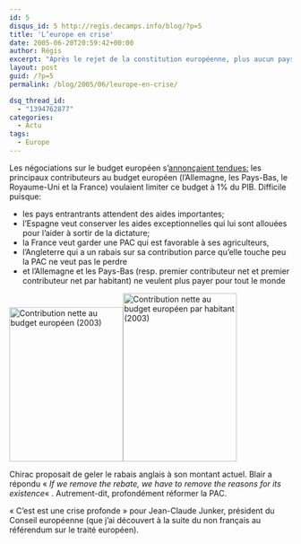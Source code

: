 ```yaml
---
id: 5
disqus_id: 5 http://regis.decamps.info/blog/?p=5
title: 'L’europe en crise'
date: 2005-06-20T20:59:42+00:00
author: Régis
excerpt: "Après le rejet de la constitution européenne, plus aucun pays n'est prêt à payer pour le budget européen..."
layout: post
guid: /?p=5
permalink: /blog/2005/06/leurope-en-crise/

dsq_thread_id:
  - "1394762877"
categories:
  - Actu
tags:
  - Europe  
---
```

Les négociations sur le budget européen s’[annonçaient tendues:](http://www.lemonde.fr/web/article/0,1-0@2-631760,36-654775@51-628820,0.html) les principaux contributeurs au budget européen (l’Allemagne, les Pays-Bas, le Royaume-Uni et la France) voulaient limiter ce budget à 1% du PIB. Difficile puisque:

  * les pays entrantrants attendent des aides importantes;
  * l’Espagne veut conserver les aides exceptionnelles qui lui sont allouées pour l’aider à sortir de la dictature;
  * la France veut garder une PAC qui est favorable à ses agriculteurs,
  * l’Angleterre qui a un rabais sur sa contribution parce qu’elle touche peu la PAC ne veut pas le perdre
  * et l’Allemagne et les Pays-Bas (resp. premier contributeur net et premier contributeur net par habitant) ne veulent plus payer pour tout le monde 

<a onblur="try {parent.deselectBloggerImageGracefully();} catch(e) {}" href="http://photos1.blogger.com/blogger/5983/1226/1600/bbc_4064550%200_net_givers_europe.gif"><img src="http://photos1.blogger.com/blogger/5983/1226/320/bbc_4064550%200_net_givers_europe.gif" border="0" alt="Contribution nette au budget européen (2003)" height="275" width="203" /></a><a onblur="try {parent.deselectBloggerImageGracefully();} catch(e) {}" href="http://photos1.blogger.com/blogger/5983/1226/1600/bbc_40624960_givers_and_takers_europe_per_capita.gif"><img src="http://photos1.blogger.com/blogger/5983/1226/320/bbc_40624960_givers_and_takers_europe_per_capita.gif" border="0" alt="Contribution nette au budget européen par habitant (2003)" height="300" width="203" /></a>

Chirac proposait de geler le rabais anglais à son montant actuel. Blair a répondu « _If we remove the rebate, we have to remove the reasons for its existence_« . Autrement-dit, profondément réformer la PAC.

« C’est est une crise profonde » pour Jean-Claude Junker, président du Conseil européenne (que j’ai découvert à la suite du non français au référendum sur le traité européen).
